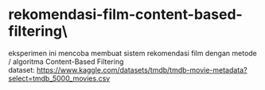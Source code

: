 # rekomendasi-film-content-based-filtering\

eksperimen ini mencoba membuat sistem rekomendasi film dengan metode / algoritma Content-Based Filtering \
dataset: https://www.kaggle.com/datasets/tmdb/tmdb-movie-metadata?select=tmdb_5000_movies.csv
